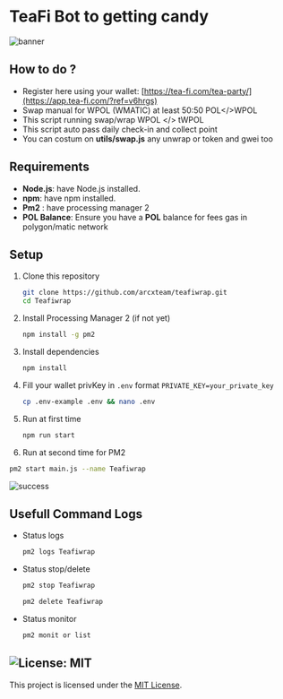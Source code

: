 # TeaFi Bot to getting candy 

![banner](image.png)

## How to do ?

- Register here using your wallet: [https://tea-fi.com/tea-party/](https://app.tea-fi.com/?ref=v6hrgs)
- Swap manual for WPOL (WMATIC) at least 50:50 POL</>WPOL
- This script running swap/wrap WPOL </> tWPOL
- This script auto pass daily check-in and collect point
- You can costum on **utils/swap.js** any unwrap or token and gwei too

## Requirements

- **Node.js**: have Node.js installed.
- **npm**: have npm installed.
- **Pm2** : have processing manager 2
- **POL Balance**: Ensure you have a **POL** balance for fees gas in polygon/matic network

## Setup

1. Clone this repository
   ```bash
   git clone https://github.com/arcxteam/teafiwrap.git
   cd Teafiwrap
   ```
2. Install Processing Manager 2 (if not yet)
   ```bash
   npm install -g pm2
   ```
3. Install dependencies
   ```bash
   npm install
   ```
4. Fill your wallet privKey in `.env` format `PRIVATE_KEY=your_private_key`
    ```bash
    cp .env-example .env && nano .env
    ```
5. Run at first time
   ```bash
   npm run start
   ```
6.  Run at second time for PM2
   ```bash
   pm2 start main.js --name Teafiwrap
   ```

   ![success](image-1.png)

## Usefull Command Logs

- Status logs
   ```bash
   pm2 logs Teafiwrap
   ```
- Status stop/delete
   ```bash
   pm2 stop Teafiwrap
   ```

   ```bash
   pm2 delete Teafiwrap
   ```
- Status monitor
   ```bash
   pm2 monit or list
   ```

## ![License: MIT](https://img.shields.io/badge/License-MIT-yellow.svg)

This project is licensed under the [MIT License](LICENSE).